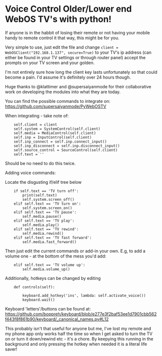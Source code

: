 
# Voice Control Older/Lower end WebOS TV's with python!

If anyone is in the habbit of losing their remote or not having your mobile handy to remote control it that way, this might be for you. 

Very simple to use, just edit the file and change ```client = WebOSClient("192.168.1.137", secure=True)``` to your TV's ip address (can either be found in your TV settings or through router panel) accept the prompts on your TV screen and your golden. 

I'm not entirely sure how long the client key lasts unfortunately so that could become a pain. I'd assume it's definitely over 24 hours though. 

Huge thanks to @klattimer and @supersaiyanmode for their collaborative work on developing the modules into what they are today. 

You can find the possible commands to integrate on: https://github.com/supersaiyanmode/PyWebOSTV

When integrating - take note of:
```
    self.client = client
    self.system = SystemControl(self.client)
    self.media = MediaControl(self.client)
    self.inp = InputControl(self.client)
    self.inp_connect = self.inp.connect_input()
    self.inp_disconnect = self.inp.disconnect_input()
    self.source_control = SourceControl(self.client)
    self.text = ''
```

Should be no need to do this twice.

Adding voice commands:

Locate the disgusting if/elif tree below

```
    if self.text == 'TV turn off':
        print(self.text)
        self.system.screen_off()
    elif self.text == 'TV turn on':
        self.system.screen_on()
    elif self.text == 'TV pause':
        self.media.pause()
    elif self.text == 'TV play':
        self.media.play()
    elif self.text == 'TV rewind':
        self.media.rewind()
    elif self.text == 'TV fast forward':
        self.media.fast_forward()
```

Then just edit the current commands or add-in your own. E.g, to add a volume one - at the bottom of the mess you'd add:

```
    elif self.text == 'TV volume up':
        self.media.volume_up()
```

Additionally, hotkeys can be changed by editing 
```
    def controls(self):
      
        keyboard.add_hotkey('ins', lambda: self.activate_voice())
        keyboard.wait()
```

Keyboard 'letters'/buttons can be found at:
https://github.com/boppreh/keyboard/blob/e277e3f2baf53ee1d7901cbb562f443f8f861b90/keyboard/_canonical_names.py#L12


This probably isn't that useful for anyone but me, I've lost my remote and my phone app only works half the time so when I get asked to turn the TV on or turn it down/rewind etc - it's a chore. By keepying this running in the background and only pressing the hotkey when needed it is a literal life saver!
